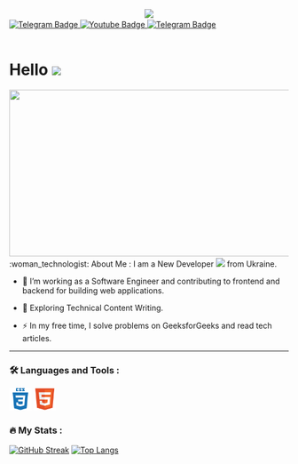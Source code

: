 <div id="header" align="center">
  <img src="https://media.giphy.com/media/M9gbBd9nbDrOTu1Mqx/giphy.gif" width="100"/>
</div>
<div id="badges">
  <a href="https://t.me/Lanserq">
    <img src="https://img.shields.io/badge/-Telegram-blue?style=for-the-badge&logo=telegram&logoColor=white" alt="Telegram Badge"/>
  </a>
  <a href="https://youtube.com/@lanserqtermux">
    <img src="https://img.shields.io/badge/YouTube-red?style=for-the-badge&logo=youtube&logoColor=white" alt="Youtube Badge"/>
  </a>
  <a href="https://t.me/LanserqTermux">
    <img src="https://img.shields.io/badge/-Telegram%20Channel-blue?style=for-the-badge&logo=telegram&logoColor=white" alt="Telegram Badge"/>
  </a>
</div>
</div>
<img src="https://komarev.com/ghpvc/?username=Lanserq&style=flat-square&color=blue" alt=""/>
<h1>
  Hello
  <img src="https://media.giphy.com/media/hvRJCLFzcasrR4ia7z/giphy.gif" width="30px"/>
</h1>
<div align="center">
  <img src="https://media.giphy.com/media/dWesBcTLavkZuG35MI/giphy.gif" width="600" height="300"/>
</div>
:woman_technologist: About Me :
I am a New Developer <img src="https://media.giphy.com/media/WUlplcMpOCEmTGBtBW/giphy.gif" width="30"> from Ukraine.

- :telescope: I’m working as a Software Engineer and contributing to frontend and backend for building web applications.

- :seedling: Exploring Technical Content Writing.

- :zap: In my free time, I solve problems on GeeksforGeeks and read tech articles.

---

### :hammer_and_wrench: Languages and Tools :
<div> 
  <img src="https://github.com/devicons/devicon/blob/master/icons/css3/css3-plain-wordmark.svg"  title="CSS3" alt="CSS" width="40" height="40"/> 
  <img src="https://github.com/devicons/devicon/blob/master/icons/html5/html5-original.svg" title="HTML5" alt="HTML" width="40" height="40"/>
</div>

### :fire: My Stats :
[![GitHub Streak](http://github-readme-streak-stats.herokuapp.com?user=Lanserq&theme=dark&background=000000)](https://git.io/streak-stats)
[![Top Langs](https://github-readme-stats.vercel.app/api/top-langs/?username=Lanserq&layout=compact&theme=vision-friendly-dark)](https://github.com/anuraghazra/github-readme-stats)
